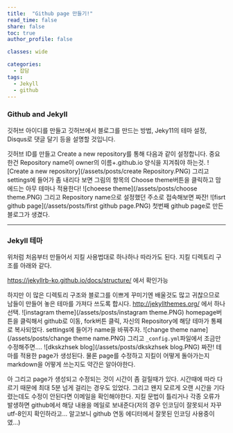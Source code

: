 ```yaml
---
title:  "Github page 만들기!"
read_time: false
share: false
toc: true
author_profile: false

classes: wide

categories:
  - 잡담
tags:
  - Jekyll
  - github
---
```


### Github and Jekyll

깃허브 아이디를 만들고 깃허브에서 블로그를 만드는 방법, Jeky11의 테마 설정, Disqus로 댓글 달기 등을 설명할 것입니다.

깃허브 ID를 만들고 Create a new repository를 통해 다음과 같이 설정합니다. 중요한건 Repository name이  owner의 이름+.github.io 양식을 지겨줘야 하는것.
![Create a new repository](/assets/posts/create Repository.PNG)
그리고 settings에 들어가 좀 내리다 보면 그림의 항목의 Choose theme버튼을 클릭하고 맘에드는 아무 테마나 적용한다!
![choeese theme](/assets/posts/choose theme.PNG)
그리고 Repository name으로 설정했던 주소로 접속해보면 짜잔!
![fisrt github page](/assets/posts/first github page.PNG)
첫번째 github page로 만든 블로그가 생겼다.

***

### Jekyll 테마

위처럼 처음부터 만들어서 지킬 사용법대로 하나하나 따라가도 된다. 지킬 디렉토리 구조를 아래와 같다.
<!--
```sh
.
├── _config.yml
├── _data
|   └── members.yml
├── _drafts
|   ├── begin-with-the-crazy-ideas.md
|   └── on-simplicity-in-technology.md
├── _includes
|   ├── footer.html
|   └── header.html
├── _layouts
|   ├── default.html
|   └── post.html
├── _posts
|   ├── 2007-10-29-why-every-programmer-should-play-nethack.md
|   └── 2009-04-26-barcamp-boston-4-roundup.md
├── _sass
|   ├── _base.scss
|   └── _layout.scss
├── _site
├── .jekyll-metadata
└── index.html # can also be an 'index.md' with valid YAML Frontmatter
```
-->
https://jekyllrb-ko.github.io/docs/structure/ 에서 확인가능

하지만 이 많은 디렉토리 구조와 블로그를 이쁘게 꾸미기엔 배울것도 많고 귀찮으므로 남들이 만들어 놓은 테마를 가져다 쓰도록 합시다.
http://jekyllthemes.org/ 에서 하나 선택.
![instagram theme](/assets/posts/instagram theme.PNG)
homepage버튼을 클릭해서 github로 이동, fork버튼 클릭, 자신의 Repository에 해당 테마가 통째로 복사되었다. settings에 들어가 name을 바꿔주자.
![change theme name](/assets/posts/change theme name.PNG)
그리고 ```_config.yml```파일에서 조금만 수정해주면....
![dkskzhsek blog](/assets/posts/dkskzhsek blog.PNG)
짜잔! 테마를 적용한 page가 생성된다. 물론 page를 수정하고 지킬이 어떻게 돌아가는지 markdown을 어떻게 쓰는지도 약간은 알아야한다.

아 그리고 page가 생성되고 수정되는 것이 시간이 좀 걸릴때가 있다. 시간때에 따라 다르기 때문에 최대 5분 넘게 걸리는 경우도 있었다.
그리고 왠지 모르게 오랜 시간을 기다렸는데도 수정이 안된다면 이메일을 확인해야한다. 지킬 문법이 틀리거나 각종 오류가 발생하면 github에서 해당 내용을 메일로 보내준다(저의 경우 인코딩이 잘못되서 자꾸 utf-8인지 확인하라고... 알고보니 github 연동 에디터에서 잘못된 인코딩 사용중이였...)